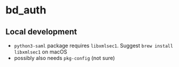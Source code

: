 # bd_auth

## Local development

- `python3-saml` package requires `libxmlsec1`.
  Suggest `brew install libxmlsec1` on macOS
- possibly also needs `pkg-config` (not sure)

